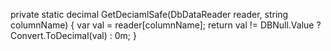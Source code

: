  private static decimal GetDeciamlSafe(DbDataReader reader, string columnName)
        {
            var val = reader[columnName];
            return val != DBNull.Value ? Convert.ToDecimal(val) : 0m;
        }
